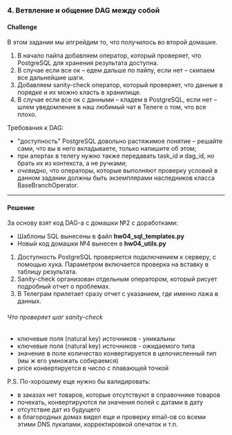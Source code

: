 ### 4. Ветвление и общение DAG между собой

#### Challenge

В этом задании мы апгрейдим то, что получилось во второй домашке.

1. В начало пайпа добавляем оператор, который проверяет, что PostgreSQL для хранения результата доступна.
1. В случае если все ок – едем дальше по пайпу, если нет – скипаем все дальнейшие шаги.
1. Добавляем sanity-check оператор, который проверяет, что данные в порядке и их можно класть в хранилище.
1. В случае если все ок с данными – кладем в PostgreSQL, если нет – шлем уведомление в наш любимый
   чат в Телеге о том, что все плохо.

Требования к DAG:

- "доступность" PostgreSQL довольно растяжимое понятие – решайте сами, что вы в него вкладываете, только напишите об этом;
- при алертах в телегу нужно также передавать task_id и dag_id, но брать их из контекста, а не ручками;
- _очевидно_, что операторы, которые выполняют проверку условий в данном задании должны быть экземплярами наследников
  класса BaseBranchOperator.
----

#### Решение

За основу взят код DAG-а с домашки №2 с доработками:
- Шаблоны SQL вынесены в файл **hw04_sql_templates.py** 
- Новый код домашки №4 вынесен в **hw04_utils.py** 

1. Доступность PostgreSQL проверяется подключением к серверу, с помощью хука.
Параметром включается проверка на вставку в таблицу результата.
1. Sanity-check организован отдельным оператором, который рисует подробный отчет о проблемах.
1. В Телеграм прилетает сразу отчет с указанием, где именно лажа в данных.

###### Что проверяет шаг sanity-check
- ключевые поля (natural key) источников - уникальны
- ключевые поля (natural key) источников - ожидаемого типа
- значение в поле количество конвертируется в целочисленный тип (мы ж его умножать собираемся)
- price конвертируется в число с плавающей точкой

P.S. По-хорошему еще нужно бы валидировать:  

- в заказах нет товаров, которые отсутствуют в справочнике товаров
- почекать, конвертируются ли значения полей с датами в дату
- отсутствие дат из будущего
- в благородных домах видел еще и проверку email-ов со всеми этими DNS лукапами, корректировкой опечаток и т.п.
   